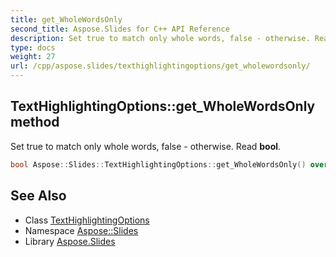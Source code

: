 ```yaml
---
title: get_WholeWordsOnly
second_title: Aspose.Slides for C++ API Reference
description: Set true to match only whole words, false - otherwise. Read bool.
type: docs
weight: 27
url: /cpp/aspose.slides/texthighlightingoptions/get_wholewordsonly/
---
```

## TextHighlightingOptions::get_WholeWordsOnly method


Set true to match only whole words, false - otherwise. Read **bool**.

```cpp
bool Aspose::Slides::TextHighlightingOptions::get_WholeWordsOnly() override
```

## See Also

* Class [TextHighlightingOptions](../)
* Namespace [Aspose::Slides](../../)
* Library [Aspose.Slides](../../../)
